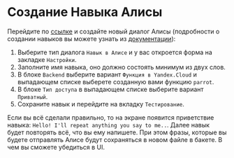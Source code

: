 # Создание Навыка Алисы

Перейдите по [ссылке](https://dialogs.yandex.ru/developer/) и создайте новый диалог Алисы (подробности о создании навыков вы можете узнать из [документации](https://yandex.ru/dev/dialogs/alice/doc/procedure.html)):

1. Выберите тип диалога `Навык в Алисе` и у вас откроется форма на закладке `Настройки`.
2. Заполните имя навыка, оно должно состоять минимум из двух слов.
3. В блоке `Backend` выберите вариант `Функция в Yandex.Cloud` и выпадающем списке выберете созданную вами функцию `parrot`.
4. В блоке `Тип доступа` в выпадающем списке выберите вариант `Приватный`. 
5. Сохраните навык и перейдите на вкладку `Тестирование`. 

Если вы всё сделали правильно, то на экране появится приветствие навыка: `Hello! I'll repeat anything you say to me..`. Далее навык будет повторять всё, что вы ему напишете. При этом фразы, которые вы будете отправлять Алисе будут сохраняться в новом файле в бакете. В чем вы сможете убедиться в UI. 
